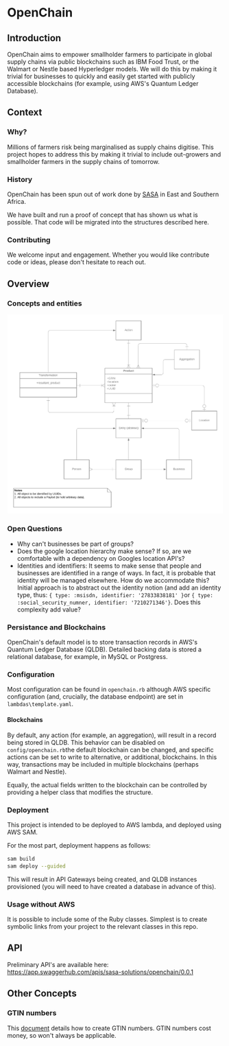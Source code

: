 # OpenChain
## Introduction
OpenChain aims to empower smallholder farmers to participate in global supply chains via public blockchains such as IBM Food Trust, or the Walmart or Nestle based Hyperledger models. We will do this by making it trivial for businesses to quickly and easily get started with publicly accessible blockchains (for example, using AWS's Quantum Ledger Database).
## Context
### Why?
Millions of farmers risk being marginalised as supply chains digitise. This project hopes to address this by making it trivial to include out-growers and smallholder farmers in the supply chains of tomorrow.
### History
OpenChain has been spun out of work done by [SASA](https:://sasa.solutions) in East and Southern Africa.

We have built and run a proof of concept that has shown us what is possible. That code will be migrated into the structures described here.
### Contributing
We welcome input and engagement. Whether you would like contribute code or ideas, please don't hesitate to reach out. 

## Overview
### Concepts and entities
![High level entity diagram](/notes/openchain_entities.png?raw=true)
### Open Questions
* Why can't businesses be part of groups?
* Does the google location hierarchy make sense? If so, are we comfortable with a dependency on Googles location API's?
* Identities and identifiers: It seems to make sense that people and businesses are identified in a range of ways. In fact, it is probable that identity will be managed elsewhere. How do we accommodate this? Initial approach is to abstract out the identity notion (and add an identity type, thus: `{ type: :msisdn, identifier: '27833838181' }`or `{ type: :social_security_numner, identifier: '7210271346'}`. Does this complexity add value?
### Persistance and Blockchains
OpenChain's default model is to store transaction records in AWS's Quantum Ledger Database (QLDB). Detailed backing data is stored a relational database, for example, in MySQL or Postgress.
### Configuration
Most configuration can be found in `openchain.rb` although AWS specific configuration (and, crucially, the database endpoint) are set in `lambdas\template.yaml`.
#### Blockchains
By default, any action (for example, an aggregation), will result in a record being stored in QLDB. This behavior can be disabled on `config/openchain.rb`the default blockchain can be changed, and specific actions can be set to write to alternative, or additional, blockchains. In this way, transactions may be included in multiple blockchains (perhaps Walmart and Nestle).

Equally, the actual fields written to the blockchain can be controlled by providing a helper class that modifies the structure.
### Deployment
This project is intended to be deployed to AWS lambda, and deployed using AWS SAM.

For the most part, deployment happens as follows:
```bash
sam build
sam deploy --guided
```
This will result in API Gateways being created, and QLDB instances provisioned (you will need to have created a database in advance of this).
### Usage without AWS
It is possible to include some of the Ruby classes. Simplest is to create symbolic links from your project to the relevant classes in this repo.
## API
Preliminary API's are available here: https://app.swaggerhub.com/apis/sasa-solutions/openchain/0.0.1

## Other Concepts
### GTIN numbers
This [document](https://www.gs1.org/services/activate/how-to-create-a-GTIN) details how to create GTIN numbers. GTIN numbers cost money, so won't always be applicable.